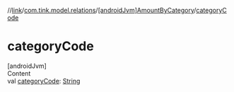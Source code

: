 //[link](../../index.md)/[com.tink.model.relations](../index.md)/[[androidJvm]AmountByCategory](index.md)/[categoryCode](category-code.md)



# categoryCode  
[androidJvm]  
Content  
val [categoryCode](category-code.md): [String](https://kotlinlang.org/api/latest/jvm/stdlib/kotlin/-string/index.html)  



